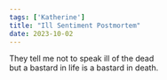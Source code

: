 ```yaml
---
tags: ['Katherine']
title: "Ill Sentiment Postmortem"
date: 2023-10-02
---
```


They tell me not to speak ill of the dead  
but a bastard in life is a bastard in death.
